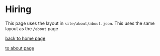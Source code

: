 # Hiring

This page uses the layout in `site/about/about.json`.
This uses the same layout as the `/about` page

[back to home page](/)

[to about page](/about)